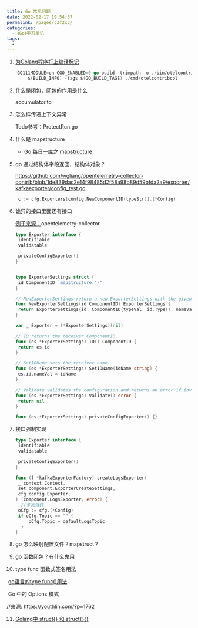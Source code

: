 ```yaml
---
title: Go 常见问题
date: 2022-02-17 19:54:57
permalink: /pages/c3f2cc/
categories:
  - 《Go》学习笔记
tags:
  - 
---
```





1. [为Golang程序打上编译标记](https://studygolang.com/articles/2052)

```go
	GO111MODULE=on CGO_ENABLED=0 go build -trimpath -o ./bin/otelcontribcol_$(GOOS)_$(GOARCH)$(EXTENSION) \
		$(BUILD_INFO) -tags $(GO_BUILD_TAGS) ./cmd/otelcontribcol
```

2. 什么是闭包，闭包的作用是什么

   accumulator.to

3. 怎么样传递上下文异常

   Todo参考：ProtectRun.go 

4. 什么是 mapstructure

   - [Go 每日一库之 mapstructure](https://darjun.github.io/2020/07/29/godailylib/mapstructure/)


5. go 通过结构体字段返回，结构体对象？

   https://github.com/wgliang/opentelemetry-collector-contrib/blob/1de839dac2e14f98485d2f58a98b89d59bfda2a9/exporter/kafkaexporter/config_test.go

   ```go
   	c := cfg.Exporters[config.NewComponentID(typeStr)].(*Config)
   
   ```


6. 诡异的接口里面还有接口

   [例子来源：](https://github.com/wgliang/opentelemetry-collector-contrib/blob/1de839dac2e14f98485d2f58a98b89d59bfda2a9/exporter/kafkaexporter/kafka_exporter.go)opentelemetry-collector

   ```go
   type Exporter interface {
   	identifiable
   	validatable
   
   	privateConfigExporter()
   }
   
   
   type ExporterSettings struct {
   	id ComponentID `mapstructure:"-"`
   }
   
   // NewExporterSettings return a new ExporterSettings with the given ComponentID.
   func NewExporterSettings(id ComponentID) ExporterSettings {
   	return ExporterSettings{id: ComponentID{typeVal: id.Type(), nameVal: id.Name()}}
   }
   
   var _ Exporter = (*ExporterSettings)(nil)
   
   // ID returns the receiver ComponentID.
   func (es *ExporterSettings) ID() ComponentID {
   	return es.id
   }
   
   // SetIDName sets the receiver name.
   func (es *ExporterSettings) SetIDName(idName string) {
   	es.id.nameVal = idName
   }
   
   // Validate validates the configuration and returns an error if invalid.
   func (es *ExporterSettings) Validate() error {
   	return nil
   }
   
   func (es *ExporterSettings) privateConfigExporter() {}
   ```

7. 接口强制实现

   ```go
   type Exporter interface {
   	identifiable
   	validatable
   
   	privateConfigExporter()
   }
   
   func (f *kafkaExporterFactory) createLogsExporter(
   	_ context.Context,
   	set component.ExporterCreateSettings,
   	cfg config.Exporter,
   ) (component.LogsExporter, error) {
     //多态强转
   	oCfg := cfg.(*Config)
   	if oCfg.Topic == "" {
   		oCfg.Topic = defaultLogsTopic
     }
   }
   ```

8. go 怎么映射配置文件？mapstruct？

9. go 函数闭包？有什么鬼用

10. type func 函数式签名用法

​         [go语言的type func()用法](https://blog.csdn.net/hjxisking/article/details/107469429)

​     Go 中的 Options 模式

//来源: https://youthlin.com/?p=1762

   11.  [Golang中 struct{} 和 struct{}{}](http://www.36nu.com/post/329)



